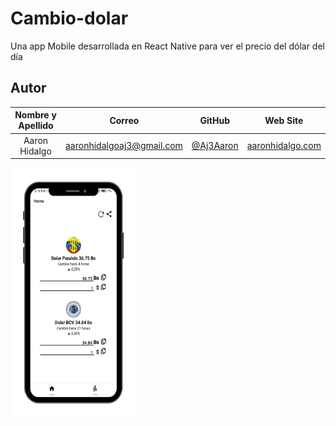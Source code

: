 # Cambio-dolar
Una app Mobile desarrollada en React Native para ver el precio del dólar del día

## Autor

| **Nombre y Apellido** |         **Correo**        |               **GitHub**                 |                 **Web Site**                 |
| :-------------------: | :-----------------------: | :--------------------------------------: | :------------------------------------------: |
|  Aaron Hidalgo        | aaronhidalgoaj3@gmail.com | [@Aj3Aaron](https://github.com/Aj3Aaron) | [aaronhidalgo.com](https://aaronhidalgo.com) |


<img width="230px" height="400px" align="center" style="max-width: 40%;" src="./assets/PhoneCambioDolar.png" alt="App mobile" />
